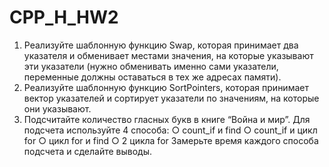 # CPP_H_HW2
1) Реализуйте шаблонную функцию Swap, которая принимает два указателя и обменивает местами значения, на которые указывают эти указатели (нужно обменивать именно сами указатели, переменные должны оставаться в тех же адресах памяти).
2) Реализуйте шаблонную функцию SortPointers, которая принимает вектор указателей и сортирует указатели по значениям, на которые они указывают.
3) Подсчитайте количество гласных букв в книге “Война и мир”. Для подсчета используйте 4 способа:
○ count_if и find
○ count_if и цикл for
○ цикл for и find
○ 2 цикла for
Замерьте время каждого способа подсчета и сделайте выводы.
